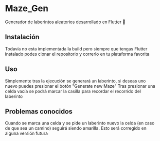 
# Maze_Gen

Generador de laberintos aleatorios desarrollado en Flutter 🙌

## Instalación
Todavía no esta implementada la build pero siempre que tengas Flutter instalado podes clonar el repositorio y correrlo en tu plataforma favorita

## Uso
Simplemente tras la ejecución se generará un laberinto, si deseas uno nuevo puedes presionar el botón "Generate new Maze"
Tras presionar una celda vacía se podrá marcar la casilla para recordar el recorrido del laberinto


## Problemas conocidos

Cuando se marca una celda y se pide un laberinto nuevo la celda (en caso de que sea un camino) seguirá siendo amarilla. Esto será corregido en alguna versión futura
